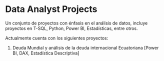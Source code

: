 # Data Analyst Projects
Un conjunto de proyectos con énfasis en el análisis de datos, incluye proyectos en T-SQL, Python, Power BI, Estadísticas, entre otros.

Actualmente cuenta con los siguientes proyectos:
  1. Deuda Mundial y análisis de la deuda internacional Ecuatoriana [Power BI, DAX, Estadística Descriptiva]
